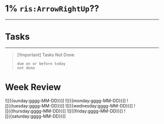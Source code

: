 # 1% `ris:ArrowRightUp`??

---

# Tasks

---

> [!Important] Tasks Not Done
>
>```tasks
>due on or before today
>not done

# Week Review

![[{{sunday:gggg-MM-DD}}]] ![[{{monday:gggg-MM-DD}}]] ![[{{tuesday:gggg-MM-DD}}]] ![[{{wednesday:gggg-MM-DD}}]] ![[{{thursday:gggg-MM-DD}}]] ![[{{friday:gggg-MM-DD}}]] ![[{{saturday:gggg-MM-DD}}]]
